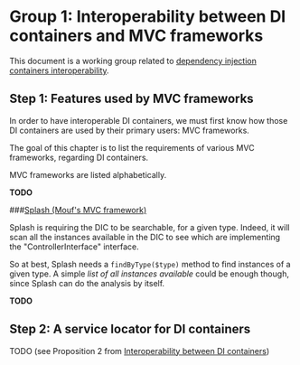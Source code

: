 Group 1: Interoperability between DI containers and MVC frameworks
==================================================================

This document is a working group related to [dependency injection containers interoperability](dependency-injection-meta.md).

**Step 1**: Features used by MVC frameworks
------------------------------------------- 

In order to have interoperable DI containers, we must first know how those DI containers are used
by their primary users: MVC frameworks.

The goal of this chapter is to list the requirements of various MVC frameworks, regarding DI containers.

MVC frameworks are listed alphabetically.

**TODO**

###[Splash (Mouf's MVC framework)](http://mouf-php.com/packages/mouf/mvc.splash/index.md)

Splash is requiring the DIC to be searchable, for a given type.
Indeed, it will scan all the instances available in the DIC to see which are implementing the "ControllerInterface" interface.

So at best, Splash needs a `findByType($type)` method to find instances of a given type.
A simple *list of all instances available* could be enough though, since Splash can do the analysis by itself.

**TODO**


**Step 2**: A service locator for DI containers
-----------------------------------------------

TODO (see Proposition 2 from [Interoperability between DI containers](inter-di-interop-meta.md#proposition-2-by-david-négrier-dic-locator))